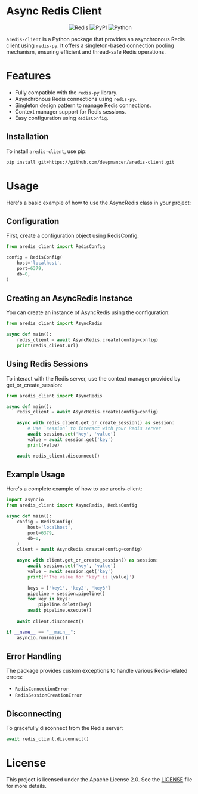 # Async Redis Client

<p align="center">
    <img src="https://img.shields.io/badge/Redis-FF4438.svg?style=for-the-badge&logo=Redis&logoColor=white" alt="Redis">
    <img src="https://img.shields.io/badge/PyPI-3775A9.svg?style=for-the-badge&logo=PyPI&logoColor=white" alt="PyPI">
    <img src="https://img.shields.io/badge/python-3670A0?style=for-the-badge&logo=python&logoColor=ffdd54" alt="Python">
</p>

`aredis-client` is a Python package that provides an asynchronous Redis client using `redis-py`. It offers a singleton-based connection pooling mechanism, ensuring efficient and thread-safe Redis operations.

# Features
- Fully compatible with the `redis-py` library.
- Asynchronous Redis connections using `redis-py`.
- Singleton design pattern to manage Redis connections.
- Context manager support for Redis sessions.
- Easy configuration using `RedisConfig`.

## Installation

To install `aredis-client`, use pip:

```sh
pip install git+https://github.com/deepmancer/aredis-client.git
```

# Usage
Here's a basic example of how to use the AsyncRedis class in your project:

## Configuration
First, create a configuration object using RedisConfig:

```python
from aredis_client import RedisConfig

config = RedisConfig(
    host='localhost',
    port=6379,
    db=0,
)
```
## Creating an AsyncRedis Instance
You can create an instance of AsyncRedis using the configuration:

```python
from aredis_client import AsyncRedis

async def main():
    redis_client = await AsyncRedis.create(config=config)
    print(redis_client.url)
```

## Using Redis Sessions
To interact with the Redis server, use the context manager provided by get_or_create_session:

```python
from aredis_client import AsyncRedis

async def main():
    redis_client = await AsyncRedis.create(config=config)

    async with redis_client.get_or_create_session() as session:
        # Use `session` to interact with your Redis server
        await session.set('key', 'value')
        value = await session.get('key')
        print(value)

    await redis_client.disconnect()
```

## Example Usage
Here's a complete example of how to use aredis-client:

```python
import asyncio
from aredis_client import AsyncRedis, RedisConfig

async def main():
    config = RedisConfig(
        host='localhost',
        port=6379,
        db=0,
    )
    client = await AsyncRedis.create(config=config)

    async with client.get_or_create_session() as session:
        await session.set('key', 'value')
        value = await session.get('key')
        print(f'The value for "key" is {value}')
        
        keys = ['key1', 'key2', 'key3']
        pipeline = session.pipeline()
        for key in keys:
            pipeline.delete(key)
        await pipeline.execute()
        
    await client.disconnect()

if __name__ == "__main__":
    asyncio.run(main())
```

## Error Handling
The package provides custom exceptions to handle various Redis-related errors:

- `RedisConnectionError`
- `RedisSessionCreationError`

## Disconnecting
To gracefully disconnect from the Redis server:

```python
await redis_client.disconnect()
```

# License
This project is licensed under the Apache License 2.0. See the [LICENSE](https://github.com/deepmancer/aredis-client/blob/main/LICENSE) file for more details.
